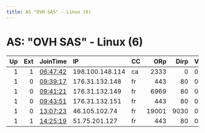 ```yaml
---
title: AS "OVH SAS" - Linux (6)
---
```


# AS: "OVH SAS" - Linux (6)

|   Up |   Ext | JoinTime                                                                                            | IP              | CC   |   ORp |   Dirp | Version   | Contact                   | Nickname   |   eFamMembers |
|-----:|------:|:----------------------------------------------------------------------------------------------------|:----------------|:-----|------:|-------:|:----------|:--------------------------|:-----------|--------------:|
|    1 |     1 | [06:47:42](https://metrics.torproject.org/rs.html#details/F3E7AC672A9FA37C5C61FC5A3688AD7C97338425) | 198.100.148.114 | ca   |  2333 |      0 | 0.4.0.5   | i@fht.im                  | imfht      |             1 |
|    1 |     0 | [09:39:17](https://metrics.torproject.org/rs.html#details/31B05FCA578A52C318CA6AA3595E56EE86F27698) | 176.31.132.148  | fr   |   443 |     80 | 0.4.0.5   | tornodes@marschi.de       | Lordi04    |             8 |
|    1 |     0 | [09:41:21](https://metrics.torproject.org/rs.html#details/F42AAB6093393149C760DD8473A8353019B4E00D) | 176.31.132.149  | fr   |  6969 |     80 | 0.4.0.5   | tornodes@marschi.de       | Lordi05    |             8 |
|    1 |     0 | [09:43:51](https://metrics.torproject.org/rs.html#details/F120006959E0AFE59FA6150A64BAC5391EADC148) | 176.31.132.151  | fr   |   443 |     80 | 0.4.0.5   | tornodes@marschi.de       | Lordi07    |             8 |
|    1 |     0 | [13:07:23](https://metrics.torproject.org/rs.html#details/1FC56A44F0BD9BABBD13F9645496D40E64B7AA60) | 46.105.102.74   | fr   | 19001 |   9030 | 0.4.0.5   | thisisarekutor@protonmai  | kserver    |             1 |
|    1 |     1 | [14:25:19](https://metrics.torproject.org/rs.html#details/4DD15828BC79ECD39F82529D4084E8AF85532105) | 51.75.201.127   | fr   |   443 |     80 | 0.4.0.5   | dzabuev at firemail dot c | MSFu       |             1 |
